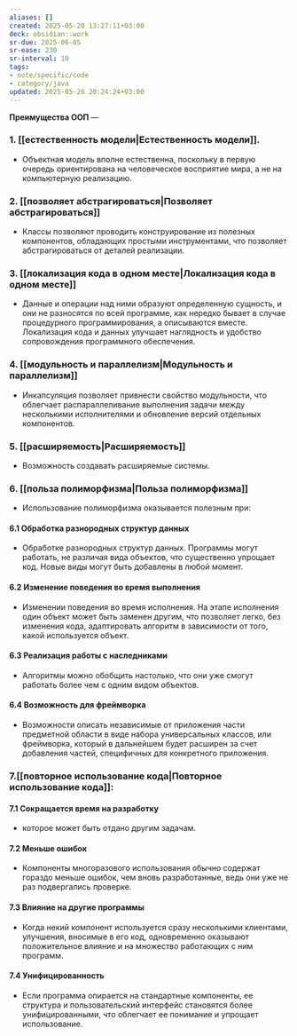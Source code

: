 ```yaml
---
aliases: []
created: 2025-05-20 13:27:11+03:00
deck: obsidian::work
sr-due: 2025-06-05
sr-ease: 230
sr-interval: 10
tags:
- note/specific/code
- category/java
updated: 2025-05-26 20:24:24+03:00
---
```


**Преимущества ООП**
—
### 1. [[естественность модели|Естественность модели]].
- Объектная модель вполне естественна, поскольку в первую очередь ориентирована на человеческое восприятие мира, а не на компьютерную реализацию.
### 2. [[позволяет абстрагироваться|Позволяет абстрагироваться]]
- Классы позволяют проводить конструирование из полезных компонентов, обладающих простыми инструментами, что позволяет абстрагироваться от деталей реализации.
### 3. [[локализация кода в одном месте|Локализация кода в одном месте]]
- Данные и операции над ними образуют определенную сущность, и они не разносятся по всей программе, как нередко бывает в случае процедурного программирования, а описываются вместе. Локализация кода и данных улучшает наглядность и удобство сопровождения программного обеспечения.
### 4. [[модульность и параллелизм|Модульность и параллелизм]]
- Инкапсуляция позволяет привнести свойство модульности, что облегчает распараллеливание выполнения задачи между несколькими исполнителями и обновление версий отдельных компонентов.
### 5. [[расширяемость|Расширяемость]]
- Возможность создавать расширяемые системы.
### 6. [[польза полиморфизма|Польза полиморфизма]]
- Использование полиморфизма оказывается полезным при:
#### 6.1 Обработка разнородных структур данных
- Обработке разнородных структур данных. Программы могут работать, не различая вида объектов, что существенно упрощает код. Новые виды могут быть добавлены в любой момент.
#### 6.2 Изменение поведения во время выполнения
- Изменении поведения во время исполнения. На этапе исполнения один объект может быть заменен другим, что позволяет легко, без изменения кода, адаптировать алгоритм в зависимости от того, какой используется объект.
#### 6.3 Реализация работы с наследниками
- Алгоритмы можно обобщить настолько, что они уже смогут работать более чем с одним видом объектов.
#### 6.4 Возможность для фреймворка
- Возможности описать независимые от приложения части предметной области в виде набора универсальных классов, или фреймворка, который в дальнейшем будет расширен за счет добавления частей, специфичных для конкретного приложения.
### 7.[[повторное использование кода|Повторное использование кода]]:
#### 7.1 Сокращается время на разработку
- которое может быть отдано другим задачам.
#### 7.2 Меньше ошибок
- Компоненты многоразового использования обычно содержат гораздо меньше ошибок, чем вновь разработанные, ведь они уже не раз подвергались проверке.
#### 7.3 Влияние на другие программы
- Когда некий компонент используется сразу несколькими клиентами, улучшения, вносимые в его код, одновременно оказывают положительное влияние и на множество работающих с ним программ.
#### 7.4 Унифицированность
- Если программа опирается на стандартные компоненты, ее структура и пользовательский интерфейс становятся более унифицированными, что облегчает ее понимание и упрощает использование.